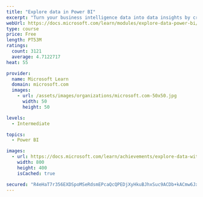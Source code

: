 ```yaml
---
title: "Explore data in Power BI"
excerpt: "Turn your business intelligence data into data insights by creating and configuring Power BI dashboards."
webUrl: https://docs.microsoft.com/learn/modules/explore-data-power-bi/
type: course
price: Free
length: PT53M
ratings:
  count: 3121
  average: 4.7122717
heat: 55

provider:
  name: Microsoft Learn
  domain: microsoft.com
  images:
    - url: /assets/images/organizations/microsoft.com-50x50.jpg
      width: 50
      height: 50

levels:
  - Intermediate

topics:
  - Power BI

images:
  - url: https://docs.microsoft.com/learn/achievements/explore-data-with-power-bi-desktop-social.png
    width: 800
    height: 400
    isCached: true

secured: "R4eHaT7r356EXDSpoMSeRdsmEPcaQcQPEDjXyHkuBJhxSuc9ACDb+kACmw6JxR4EokUFrssPMyvuIhml/osrpBfFQOhiNaqHDaKT87M/D7radD7YigH0oGu3gqhcAAhIaW9fax2ZCxiJ0TjXgTZPmM9oGjPt3YdLk5yJII0tOXNOlHIT9kmM7Rw6IM6sxbnkaHLw81XU0y4yMctUumqi8i/hGf5rk1bp5eOojvllIaK3mLZzLk4BsDJxq74uITEeXq6oemCUasoI3gMb/4qh6LdD4BqtSFiyGTtCYbj0yQPakc2Y7mPkGLEkx8P0nuYFsCZrEJMCpcNd/IPvO9crxDZnWXIf2VBTALizsTlgGehfnxDjQTyKqU/N5Wtle05IO5Wg32JqXNVsRnkVf4Zdiio5Z0QMakMcQKfe6+1zxFg=;iYJ+aZ5bmCe8BObgm68uWA=="
---
```


